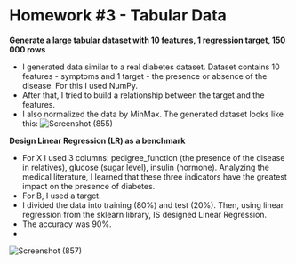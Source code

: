 # Homework #3 - Tabular Data

**Generate a large tabular dataset with 10 features, 1 regression target, 150 000 rows** 

 - I generated data similar to a real diabetes dataset. Dataset contains 10 features - symptoms and 1 target - the presence or absence of the disease. For this I used NumPy.
 - After that, I tried to build a relationship between the target and the features.
 - I also normalized the data by MinMax. The generated dataset looks like this:
![Screenshot (855)](https://user-images.githubusercontent.com/43314418/134784256-ba14c94f-0868-41a9-abe1-0a059d991582.png)

**Design Linear Regression (LR) as a benchmark**

- For X I used 3 columns: pedigree_function (the presence of the disease in relatives), glucose (sugar level), insulin (hormone). Analyzing the medical literature, I learned that these three indicators have the greatest impact on the presence of diabetes.
- For B, I used a target.
- I divided the data into training (80%) and test (20%). Then, using linear regression from the sklearn library, IS designed Linear Regression.
- The accuracy was 90%.
- 
![Screenshot (857)](https://user-images.githubusercontent.com/43314418/134784571-57c13c95-b06f-48a2-b2c7-b36d6b014f56.png)
